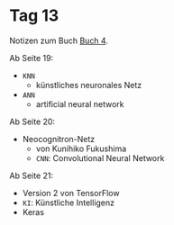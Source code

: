 # Tag 13

Notizen zum Buch [Buch 4](../Buch4.md).

Ab Seite 19:
* `KNN`
  - künstliches neuronales Netz
* `ANN`
  - artificial neural network

Ab Seite 20:
* Neocognitron-Netz
  - von Kunihiko Fukushima
  - `CNN`: Convolutional Neural Network

Ab Seite 21:
* Version 2 von TensorFlow
* `KI`: Künstliche Intelligenz
* Keras
